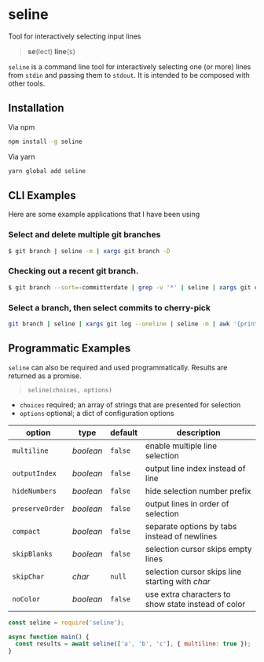 # seline

Tool for interactively selecting input lines

> **se**(lect) **line**(s)

`seline` is a command line tool for interactively selecting one (or more) lines from `stdin` and passing them to `stdout`.  It is intended to be composed with other tools.

## Installation

Via npm

```bash
npm install -g seline
```

Via yarn

```bash
yarn global add seline
```

## CLI Examples

Here are some example applications that I have been using

### Select and delete multiple git branches

```bash
$ git branch | seline -m | xargs git branch -D
```

### Checking out a recent git branch.

```bash
$ git branch --sort=-committerdate | grep -v '*' | seline | xargs git checkout
```

### Select a branch, then select commits to cherry-pick

```bash
git branch | seline | xargs git log --oneline | seline -m | awk '{print $1}' | tail -r | xargs git cherry-pick
```

## Programmatic Examples

`seline` can also be required and used programmatically.  Results are returned as a promise.

> `seline(choices, options)`

* `choices` required; an array of strings that are presented for selection
* `options` optional; a dict of configuration options

option | type | default | description
---|---|---|---
`multiline` | _boolean_ | `false` | enable multiple line selection 
`outputIndex` | _boolean_ | `false` | output line index instead of line
`hideNumbers` | _boolean_ | `false` | hide selection number prefix
`preserveOrder` | _boolean_ | `false` | output lines in order of selection
`compact` | _boolean_ | `false` | separate options by tabs instead of newlines
`skipBlanks` | _boolean_ | `false` | selection cursor skips empty lines
`skipChar` | _char_ | `null` | selection cursor skips line starting with _char_
`noColor` | _boolean_ | `false` | use extra characters to show state instead of color

```javascript
const seline = require('seline');

async function main() {
  const results = await seline(['a', 'b', 'c'], { multiline: true });
}
```
